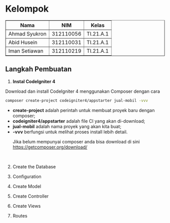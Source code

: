 # Kelompok
<body>
    <table border="1">
        <tr>
            <th>Nama</th>
            <th>NIM</th>
            <th>Kelas</th>
        </tr>
        <tr>
            <td>Ahmad Syukron</td>
            <td>312110056</td>
            <td>TI.21.A.1</td>
        </tr>
        <tr>
            <td>Abid Husein</td>
            <td>312110031</td>
            <td>TI.21.A.1</td>
        </tr>
        <tr>
            <td>Iman Setiawan</td>
            <td>312110219</td>
            <td>TI.21.A.1</td>
        </tr>
    </table>
</body>

## Langkah Pembuatan
1. <b>Instal CodeIgniter 4</b><br>

Download dan install CodeIgniter 4 menggunakan Composer dengan cara 
```bash
composer create-project codeigniter4/appstarter jual-mobil -vvv
```
- <b>create-project</b> adalah perintah untuk membuat proyek baru dengan composer;
- <b>codeigniter4/appstarter</b> adalah file CI yang akan di-download;
- <b>jual-mobil</b> adalah nama proyek yang akan kita buat;
- <b>-vvv</b> berfungsi untuk melihat proses install lebih detail.<p>
Jika belum mempunyai composer anda bisa download di sini https://getcomposer.org/download/</p><br>


2. Create the Database


3.  Configuration


4. Create Model


5. Create Controller


6. Create Views


7. Routes

